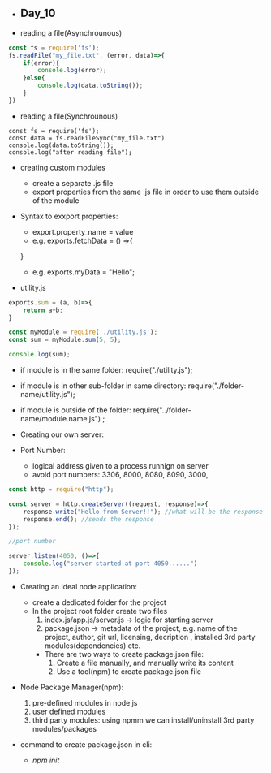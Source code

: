 * Day_10
    - 
* reading a file(Asynchrounous)

```js
const fs = require('fs');
fs.readFile("my_file.txt", (error, data)=>{
    if(error){
        console.log(error);
    }else{
        console.log(data.toString());
    }
})
```
* reading a file(Synchrounous)

```Js
const fs = require('fs');
const data = fs.readFileSync("my_file.txt")
console.log(data.toString());
console.log("after reading file");
```

* creating custom modules
    - create a separate .js file
    - export properties from the same .js file in order to use them outside of the module 

* Syntax to exxport properties:
    - export.property_name = value
    - e.g. exports.fetchData = () =>{

    }
    - e.g. exports.myData = "Hello";

* utility.js

```js
exports.sum = (a, b)=>{
    return a+b;
}
```

```js
const myModule = require('./utility.js');
const sum = myModule.sum(5, 5);

console.log(sum);
```
* if module is in the same folder: require("./utility.js");
* if module is in other sub-folder in same directory: require("./folder-name/utility.js");
* if module is outside of the folder: require("../folder-name/module.name.js") ;

* Creating our own server:

* Port Number:
  - logical address given to a process runnign on server
  - avoid port numbers: 3306, 8000, 8080, 8090, 3000, 
```js
const http = require("http");

const server = http.createServer((request, response)=>{
    response.write("Hello from Server!!"); //what will be the response
    response.end(); //sends the response
});

//port number

server.listen(4050, ()=>{
    console.log("server started at port 4050......")
});

```

* Creating an ideal node application:
  - create a dedicated folder for the project
  - In the project root folder create two files
    1. index.js/app.js/server.js -> logic for starting server
    2. package.json -> metadata of the project, e.g. name of the project, author, git url, licensing, decription , installed 3rd party modules(dependencies) etc.
      - There are two ways to create package.json file:
         1. Create a file manually, and manually write its content
         2. Use a tool(npm) to create package.json file

* Node Package Manager(npm):
  1. pre-defined modules in node js
  2. user defined modules
  3. third party modules: using npmm we can install/uninstall 3rd party modules/packages

* command to create package.json in cli:
  - *npm init* 


  